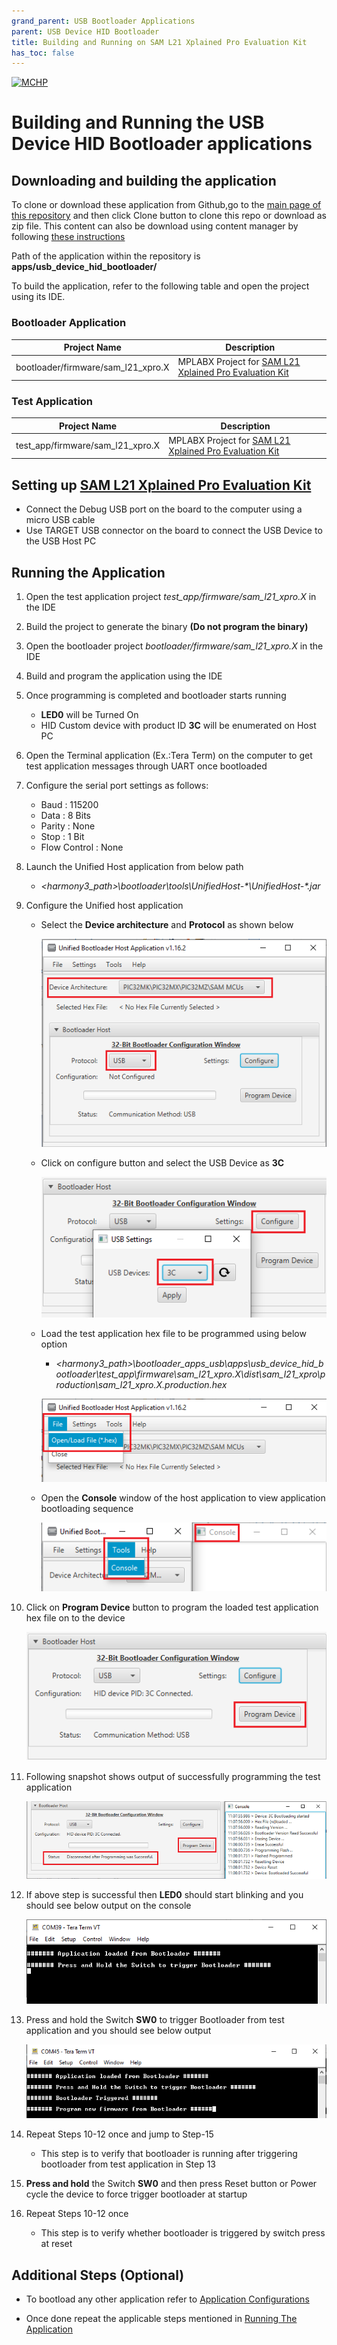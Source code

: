 ```yaml
---
grand_parent: USB Bootloader Applications
parent: USB Device HID Bootloader
title: Building and Running on SAM L21 Xplained Pro Evaluation Kit
has_toc: false
---
```


[![MCHP](https://www.microchip.com/ResourcePackages/Microchip/assets/dist/images/logo.png)](https://www.microchip.com)

# Building and Running the USB Device HID Bootloader applications

## Downloading and building the application

To clone or download these application from Github,go to the [main page of this repository](https://github.com/Microchip-MPLAB-Harmony/bootloader_apps_usb) and then click Clone button to clone this repo or download as zip file. This content can also be download using content manager by following [these instructions](https://github.com/Microchip-MPLAB-Harmony/contentmanager/wiki)

Path of the application within the repository is **apps/usb_device_hid_bootloader/**

To build the application, refer to the following table and open the project using its IDE.

### Bootloader Application

| Project Name      | Description                                    |
| ----------------- | ---------------------------------------------- |
| bootloader/firmware/sam_l21_xpro.X    | MPLABX Project for [SAM L21 Xplained Pro Evaluation Kit](https://www.microchip.com/developmenttools/ProductDetails/ATSAML21-XPRO-B)|

### Test Application

| Project Name      | Description                                    |
| ----------------- | ---------------------------------------------- |
| test_app/firmware/sam_l21_xpro.X    | MPLABX Project for [SAM L21 Xplained Pro Evaluation Kit](https://www.microchip.com/developmenttools/ProductDetails/ATSAML21-XPRO-B)|

## Setting up [SAM L21 Xplained Pro Evaluation Kit](https://www.microchip.com/developmenttools/ProductDetails/ATSAML21-XPRO-B)

- Connect the Debug USB port on the board to the computer using a micro USB cable
- Use TARGET USB connector on the board to connect the USB Device to the USB Host PC

## Running the Application

1. Open the test application project *test_app/firmware/sam_l21_xpro.X* in the IDE
2. Build the project to generate the binary **(Do not program the binary)**
3. Open the bootloader project *bootloader/firmware/sam_l21_xpro.X* in the IDE
4. Build and program the application using the IDE

5. Once programming is completed and bootloader starts running
    - **LED0** will be Turned On
    -  HID Custom device with product ID **3C** will be enumerated on Host PC

6. Open the Terminal application (Ex.:Tera Term) on the computer to get test application messages through UART once bootloaded
7. Configure the serial port settings as follows:
    - Baud : 115200
    - Data : 8 Bits
    - Parity : None
    - Stop : 1 Bit
    - Flow Control : None

8. Launch the Unified Host application from below path
    - *\<harmony3_path\>\bootloader\tools\UnifiedHost-\*\UnifiedHost-\*.jar*

9. Configure the Unified host application
    - Select the **Device architecture** and **Protocol** as shown below

        ![hostConfig](./images/btl_unified_host_config.png)

    - Click on configure button and select the USB Device as **3C**

        ![hostUSBSetting](./images/btl_unified_host_usb_setting.png)

    - Load the test application hex file to be programmed using below option
        - *\<harmony3_path\>\bootloader_apps_usb\apps\usb_device_hid_bootloader\test_app\firmware\sam_l21_xpro.X\dist\sam_l21_xpro\production\sam_l21_xpro.X.production.hex*

        ![hostLoadHex](./images/btl_unified_host_load_hex.png)

    - Open the **Console** window of the host application to view application bootloading sequence

        ![hostToolsConsole](./images/btl_unified_host_tools_console.png)

10. Click on **Program Device** button to program the loaded test application hex file on to the device

    ![hostProgramDevice](./images/btl_unified_host_program_device.png)

11. Following snapshot shows output of successfully programming the test application

    ![hostSuccess](./images/btl_unified_host_success.png)

12. If above step is successful then **LED0** should start blinking and you should see below output on the console

    ![output](./images/btl_usb_device_hid_test_app_console_success.png)

13. Press and hold the Switch **SW0** to trigger Bootloader from test application and you should see below output

    ![output](./images/btl_usb_device_hid_test_app_console_trigger_bootloader.png)

14. Repeat Steps 10-12 once and jump to Step-15
    - This step is to verify that bootloader is running after triggering bootloader from test application in Step 13

15. **Press and hold** the Switch **SW0** and then press Reset button or Power cycle the device to force trigger bootloader at startup
16. Repeat Steps 10-12 once
    - This step is to verify whether bootloader is triggered by switch press at reset

## Additional Steps (Optional)
- To bootload any other application refer to [Application Configurations](../../docs/readme_configure_application_sam.md)

- Once done repeat the applicable steps mentioned in [Running The Application](#running-the-application)
